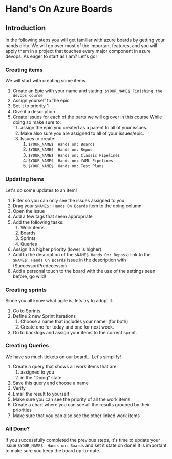 # Hand's On Azure Boards

## Introduction 
In the following steps you will get familiar with azure boards by getting your hands dirty.
We will go over most of the important features, and you will apply them in a project that touches every
major component in azure devops. As eager to start as I am? Let's go!

### Creating items
We will start with creating some items. 

1. Create an Epic with your name and stating: `$YOUR_NAME$ Finishing the devops course`
2. Assign yourself to the epic
3. Set it to priority 1
4. Give it a description
5. Create issues for each of the parts we will og over in this course
While doing so make sure to:
   1. assign the epic you created as a parent to all of your issues.
   2. Make also sure you are assigned to all of your issues/epic.
   3. Issues to create:
      1. `$YOUR_NAME$  Hands on: Boards`
      2. `$YOUR_NAME$  Hands on: Repos`
      3. `$YOUR_NAME$  Hands on: Classic Pipelines` 
      4. `$YOUR_NAME$  Hands on: YAML Pipelines` 
      5. `$YOUR_NAME$  Hands on: Test Plans` 

### Updating items
Let's do some updates to an item!

1. Filter so you can only see the issues assigned to you
2. Drag your `$NAME$: Hands On Boards` item to the doing column
3. Open the issue
4. Add a few tags that seem appropriate
5. Add the following tasks:
   1. Work items 
   2. Boards 
   3. Sprints 
   4. Queries 
6. Assign it a higher priority (lower is higher)
7. Add to the description of the `$NAME$ Hands On: Repos` a link to the `$NAME$: Hands On Boards`  issue in the description with (Successor/Predecessor)
8. Add a personal touch to the board with the use of the settings seen before, go wild!


### Creating sprints
Since you all know what agile is, lets try to adopt it.

1. Go to Sprints
2. Define 2 new Sprint Iterations
   1. Choose a name that includes your name! (for both)
   2. Create one for today and one for next week.
3. Go to backlogs and assign your items to the correct sprint. 

### Creating Queries
We have so much tickets on our board... Let's simplify!

1. Create a query that shows all work items that are:
   1. assigned to you 
   2. in the “Doing” state
2. Save this query and choose a name 
3. Verify 
4. Email the result to yourself 
5. Make sure you can see the priority of all the work items 
6. Create a chart where you can see all the results grouped by their priorities 
7. Make sure that you can also see the other linked work items

### All Done?
If you successfully completed the previous steps, it's time to update your issue `$YOUR_NAME$  Hands on: Boards`
and set it state on done! 
It is important to make sure you keep the board up-to-date.




